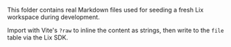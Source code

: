 This folder contains real Markdown files used for seeding a fresh Lix
workspace during development.

Import with Vite's `?raw` to inline the content as strings, then write
to the `file` table via the Lix SDK.
